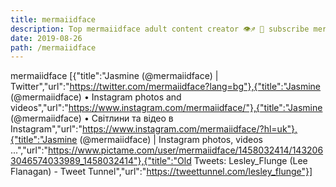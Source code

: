```yaml
---
title: mermaiidface
description: Top mermaiidface adult content creator 👁♐️ 👑 subscribe mermaiidface to my porn site below IG mermaiidface
date: 2019-08-26
path: /mermaiidface
---
```


mermaiidface
[{"title":"Jasmine (@mermaiidface) | Twitter","url":"https://twitter.com/mermaiidface?lang=bg"},{"title":"Jasmine (@mermaiidface) • Instagram photos and videos","url":"https://www.instagram.com/mermaiidface/"},{"title":"Jasmine (@mermaiidface) • Світлини та відео в Instagram","url":"https://www.instagram.com/mermaiidface/?hl=uk"},{"title":"Jasmine (@mermaiidface) | Instagram photos, videos ...","url":"https://www.pictame.com/user/mermaiidface/1458032414/1432063046574033989_1458032414"},{"title":"Old Tweets: Lesley_Flunge (Lee Flanagan) - Tweet Tunnel","url":"https://tweettunnel.com/lesley_flunge"}]

